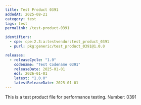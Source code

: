 ```yaml
---
title: Test Product 0391
addedAt: 2025-08-21
category: test
tags: test
permalink: /test-product-0391

identifiers:
  - cpe: cpe:2.3:a:testvendor:test_product_0391
  - purl: pkg:generic/test_product_0391@1.0.0

releases:
  - releaseCycle: "1.0"
    codename: "Test Codename 0391"
    releaseDate: 2025-01-01
    eol: 2026-01-01
    latest: "1.0.0"
    latestReleaseDate: 2025-01-01
---
```


This is a test product file for performance testing. Number: 0391
